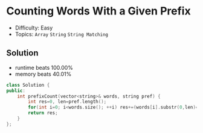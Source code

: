 # Counting Words With a Given Prefix
- Difficulty: Easy
- Topics: `Array` `String` `String Matching`

## Solution
- runtime beats 100.00%
- memory beats 40.01%
``` cpp
class Solution {
public:
    int prefixCount(vector<string>& words, string pref) {
        int res=0, len=pref.length();
        for(int i=0; i<words.size(); ++i) res+=(words[i].substr(0,len)==pref);
        return res;
    }
};
```